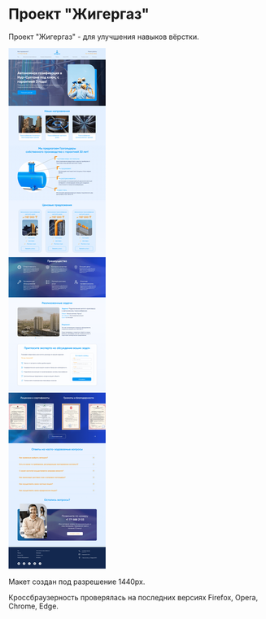 # Проект "Жигергаз"

Проект "Жигергаз" - для улучшения навыков вёрстки.

![Pic](./img/zhigergas.png)

Макет создан под разрешение 1440px.

Кроссбраузерность проверялась на последних версиях Firefox, Opera, Chrome, Edge.